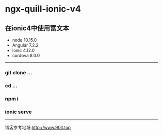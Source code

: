 # ngx-quill-ionic-v4

在ionic4中使用富文本
---
* node 10.15.0
* Angular 7.2.2
* ionic 4.12.0
* cordova 8.0.0

---

### git clone ...
### cd ...
### npm i
### ionic serve

---

博客参考地址:http://www.90it.top
